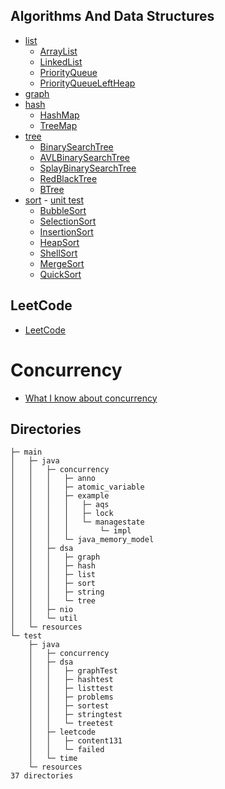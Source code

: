 ## Algorithms And Data Structures

- [list](src/main/java/dsa/list)
    - [ArrayList](src/main/java/dsa/list/ArrayList.java)
    - [LinkedList](src/main/java/dsa/list/LinkedList.java)
    - [PriorityQueue](src/main/java/dsa/list/PriorityQueue.java)
    - [PriorityQueueLeftHeap](src/main/java/dsa/list/PriorityQueueLeftHeap.java)
- [graph](src/main/java/dsa/graph)
- [hash](src/main/java/dsa/hash)
     - [HashMap](src/main/java/dsa/hash/HashMap.java)
     - [TreeMap](src/main/java/dsa/hash/TreeMap.java)
- [tree](src/main/java/dsa/tree)
    - [BinarySearchTree](src/main/java/dsa/tree/BinarySearchTree.java)
    - [AVLBinarySearchTree](src/main/java/dsa/tree/AVLBinarySearchTree.java)
    - [SplayBinarySearchTree](src/main/java/dsa/tree/SplayBinarySearchTree.java)
    - [RedBlackTree](src/main/java/dsa/tree/RedBlackTree.java)
    - [BTree](src/main/java/dsa/tree/BTree.java)
- [sort](src/main/java/dsa/sort) - [unit test](src/test/java/dsa/sortest/SortTest.java)
    - [BubbleSort](src/main/java/dsa/sort/BubbleSort.java)
    - [SelectionSort](src/main/java/dsa/sort/SelectionSort.java)
    - [InsertionSort](src/main/java/dsa/sort/InsertionSort.java)
    - [HeapSort](src/main/java/dsa/sort/HeapSort.java)
    - [ShellSort](src/main/java/dsa/sort/ShellSort.java)
    - [MergeSort](src/main/java/dsa/sort/MergeSort.java)
    - [QuickSort](src/main/java/dsa/sort/QuickSort.java)

## LeetCode

- [LeetCode](src/test)

# Concurrency

- [What I know about concurrency](src/main/java/concurrency)

## Directories

```
├─ main
│  	├─ java
│  	│  	├─ concurrency
│  	│  	│  	├─ anno
│  	│  	│  	├─ atomic_variable
│  	│  	│  	├─ example
│  	│  	│  	│  	├─ aqs
│  	│  	│  	│  	├─ lock
│  	│  	│  	│  	└─ managestate
│  	│  	│  	│  		└─ impl
│  	│  	│  	└─ java_memory_model
│  	│  	├─ dsa
│  	│  	│  	├─ graph
│  	│  	│  	├─ hash
│  	│  	│  	├─ list
│  	│  	│  	├─ sort
│  	│  	│  	├─ string
│  	│  	│  	└─ tree
│  	│  	├─ nio
│  	│  	└─ util
│  	└─ resources
└─ test
	├─ java
	│  	├─ concurrency
	│  	├─ dsa
	│  	│  	├─ graphTest
	│  	│  	├─ hashtest
	│  	│  	├─ listtest
	│  	│  	├─ problems
	│  	│  	├─ sortest
	│  	│  	├─ stringtest
	│  	│  	└─ treetest
	│  	├─ leetcode
	│  	│  	├─ content131
	│  	│  	└─ failed
	│  	└─ time
	└─ resources
37 directories
```